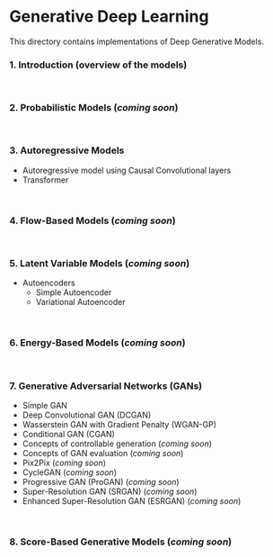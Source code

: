 # Generative Deep Learning

This directory contains implementations of Deep Generative Models.

### **1. Introduction (overview of the models)**

<br>

### **2. Probabilistic Models (*coming soon*)**
   
<br>

### **3. Autoregressive Models**

- Autoregressive model using Causal Convolutional layers
- Transformer
    
<br>

### **4. Flow-Based Models (*coming soon*)**

<br>

### **5. Latent Variable Models (*coming soon*)**
- Autoencoders
    - Simple Autoencoder
    - Variational Autoencoder

<br>

### **6. Energy-Based Models (*coming soon*)**

<br>

### **7. Generative Adversarial Networks (GANs)**
- Simple GAN
- Deep Convolutional GAN (DCGAN)
- Wasserstein GAN with Gradient Penalty (WGAN-GP)
- Conditional GAN (CGAN)
- Concepts of controllable generation (*coming soon*)
- Concepts of GAN evaluation (*coming soon*)
- Pix2Pix (*coming soon*)
- CycleGAN (*coming soon*)
- Progressive GAN (ProGAN) (*coming soon*)
- Super-Resolution GAN (SRGAN) (*coming soon*)
- Enhanced Super-Resolution GAN (ESRGAN) (*coming soon*)

<br>

### **8. Score-Based Generative Models (*coming soon*)**

